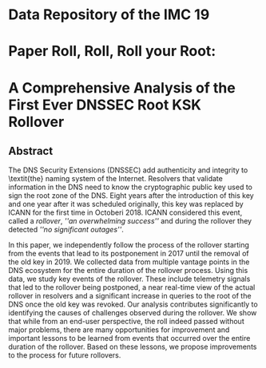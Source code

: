 # Data Repository of the IMC 19 
# Paper Roll, Roll, Roll your Root: 
# A Comprehensive Analysis of the First Ever DNSSEC Root KSK Rollover

## Abstract

The DNS Security Extensions (DNSSEC) add authenticity and integrity to
\textit{the} naming system of the Internet. Resolvers that validate
information in the DNS need to know the cryptographic public key
used to sign the root zone of the DNS. Eight years after the introduction of this
key and one year after it was scheduled originally, this key was replaced by ICANN for
the first time in Octoberi 2018. ICANN considered this event, called a _rollover_, 
_''an overwhelming success''_ and during the rollover they detected
_''no significant outages''_.

In this paper, we independently follow the process of the rollover starting from the events
that lead to its postponement in 2017 until the removal of the old
key in 2019. We collected data from multiple vantage points in the DNS ecosystem
for the entire duration of the rollover process. Using this data, we study key
events of the rollover. These include telemetry signals that led to
the rollover being postponed, a near real-time view of the actual
rollover in resolvers and a significant increase in queries 
to the root of the DNS once the old key was revoked. Our analysis contributes
significantly to identifying the causes of challenges observed during the rollover.
We show that while from an end-user perspective, the roll indeed passed without
major problems, there are many opportunities for improvement and important lessons to be learned from events that 
occurred over the entire duration of the rollover. Based on these lessons, 
we propose improvements to the process for future rollovers.
